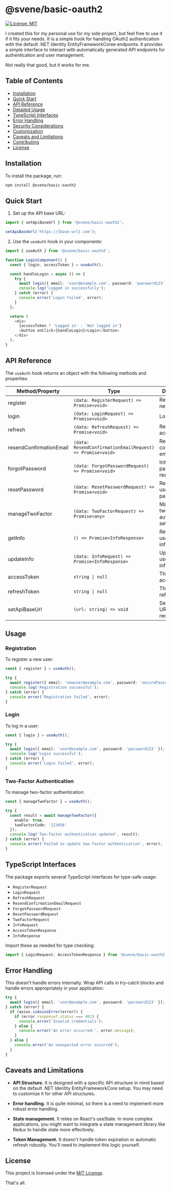 # @svene/basic-oauth2

[![License: MIT](https://img.shields.io/badge/License-MIT-yellow.svg)](https://opensource.org/licenses/MIT)

I created this for my personal use for my side project, but feel free to use it if it fits your needs. It is a simple hook for handling OAuth2 authentication with the default .NET Identity EntityFrameworkCoree endpoints. It provides a simple interface to interact with automatically generated API endpoints for authentication and user management.

Not really that good, but it works for me.

## Table of Contents

- [Installation](#installation)
- [Quick Start](#quick-start)
- [API Reference](#api-reference)
- [Detailed Usage](#detailed-usage)
- [TypeScript Interfaces](#typescript-interfaces)
- [Error Handling](#error-handling)
- [Security Considerations](#security-considerations)
- [Customization](#customization)
- [Caveats and Limitations](#caveats-and-limitations)
- [Contributing](#contributing)
- [License](#license)

## Installation

To install the package, run:

```bash
npm install @svene/basic-oauth2
```

## Quick Start

1. Set up the API base URL:

```typescript
import { setApiBaseUrl } from '@svene/basic-oauth2';

setApiBaseUrl('https://{base-url}.com');
```

2. Use the `useAuth` hook in your components:

```typescript
import { useAuth } from '@svene/basic-oauth2';

function LoginComponent() {
  const { login, accessToken } = useAuth();

  const handleLogin = async () => {
    try {
      await login({ email: 'user@example.com', password: 'password123' });
      console.log('Logged in successfully');
    } catch (error) {
      console.error('Login failed', error);
    }
  };

  return (
    <div>
      {accessToken ? 'Logged in' : 'Not logged in'}
      <button onClick={handleLogin}>Login</button>
    </div>
  );
}
```

## API Reference

The `useAuth` hook returns an object with the following methods and properties:

| Method/Property | Type | Description |
|-----------------|------|-------------|
| register | `(data: RegisterRequest) => Promise<void>` | Registers a new user |
| login | `(data: LoginRequest) => Promise<void>` | Logs in a user |
| refresh | `(data: RefreshRequest) => Promise<void>` | Refreshes the access token |
| resendConfirmationEmail | `(data: ResendConfirmationEmailRequest) => Promise<void>` | Resends the confirmation email |
| forgotPassword | `(data: ForgotPasswordRequest) => Promise<void>` | Initiates the password reset process |
| resetPassword | `(data: ResetPasswordRequest) => Promise<void>` | Resets the user's password |
| manageTwoFactor | `(data: TwoFactorRequest) => Promise<any>` | Manages two-factor authentication settings |
| getInfo | `() => Promise<InfoResponse>` | Retrieves the user's information |
| updateInfo | `(data: InfoRequest) => Promise<InfoResponse>` | Updates the user's information |
| accessToken | `string \| null` | The current access token |
| refreshToken | `string \| null` | The current refresh token |
| setApiBaseUrl | `(url: string) => void` | Sets the base URL for API requests |

## Usage

### Registration

To register a new user:

```typescript
const { register } = useAuth();

try {
  await register({ email: 'newuser@example.com', password: 'securePassword123' });
  console.log('Registration successful');
} catch (error) {
  console.error('Registration failed', error);
}
```

### Login

To log in a user:

```typescript
const { login } = useAuth();

try {
  await login({ email: 'user@example.com', password: 'password123' });
  console.log('Login successful');
} catch (error) {
  console.error('Login failed', error);
}
```

### Two-Factor Authentication

To manage two-factor authentication:

```typescript
const { manageTwoFactor } = useAuth();

try {
  const result = await manageTwoFactor({ 
    enable: true, 
    twoFactorCode: '123456' 
  });
  console.log('Two-factor authentication updated', result);
} catch (error) {
  console.error('Failed to update two-factor authentication', error);
}
```

## TypeScript Interfaces

The package exports several TypeScript interfaces for type-safe usage:

- `RegisterRequest`
- `LoginRequest`
- `RefreshRequest`
- `ResendConfirmationEmailRequest`
- `ForgotPasswordRequest`
- `ResetPasswordRequest`
- `TwoFactorRequest`
- `InfoRequest`
- `AccessTokenResponse`
- `InfoResponse`

Import these as needed for type checking:

```typescript
import { LoginRequest, AccessTokenResponse } from '@svene/basic-oauth2';
```

## Error Handling

This doesn't handle errors internally. Wrap API calls in try-catch blocks and handle errors appropriately in your application:

```typescript
try {
  await login({ email: 'user@example.com', password: 'password123' });
} catch (error) {
  if (axios.isAxiosError(error)) {
    if (error.response?.status === 401) {
      console.error('Invalid credentials');
    } else {
      console.error('An error occurred:', error.message);
    }
  } else {
    console.error('An unexpected error occurred');
  }
}
```

## Caveats and Limitations

- **API Structure.** It is designed with a specific API structure in mind based on the default .NET Identity EntityFrameworkCore setup. You may need to customize it for other API structures.

- **Error handling.** It is quite minimal, so there is a need to implement more robust error handling.

- **State management.** It relies on React's useState. In more complex applications, you might want to integrate a state management library like Redux to handle state more effectively.

- **Token Management.** It doesn't handle token expiration or automatic refresh robustly. You'll need to implement this logic yourself.

## License

This project is licensed under the [MIT License](https://choosealicense.com/licenses/mit/).

That's all. 
